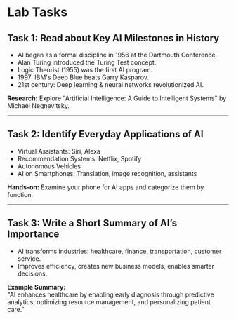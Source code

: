 # Lab Tasks

## Task 1: Read about Key AI Milestones in History
- AI began as a formal discipline in 1956 at the Dartmouth Conference.
- Alan Turing introduced the Turing Test concept.
- Logic Theorist (1955) was the first AI program.
- 1997: IBM's Deep Blue beats Garry Kasparov.
- 21st century: Deep learning & neural networks revolutionized AI.

**Research:** Explore "Artificial Intelligence: A Guide to Intelligent Systems" by Michael Negnevitsky.

---

## Task 2: Identify Everyday Applications of AI
- Virtual Assistants: Siri, Alexa
- Recommendation Systems: Netflix, Spotify
- Autonomous Vehicles
- AI on Smartphones: Translation, image recognition, assistants

**Hands-on:** Examine your phone for AI apps and categorize them by function.

---

## Task 3: Write a Short Summary of AI’s Importance
- AI transforms industries: healthcare, finance, transportation, customer service.
- Improves efficiency, creates new business models, enables smarter decisions.

**Example Summary:**  
"AI enhances healthcare by enabling early diagnosis through predictive analytics, optimizing resource management, and personalizing patient care."
